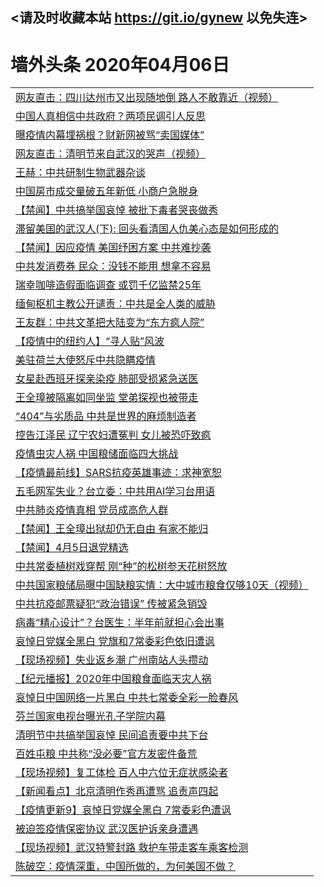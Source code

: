 ## <请及时收藏本站 https://git.io/gynew 以免失连> </a>
# 墙外头条 2020年04月06日</a>


<table>

<tr><td colspan="2" align="left"><a href="https://xfine.casa/?name=c1152849&key=exgxucyqmkwgvwch&from=gy">网友直击：四川达州市又出现随地倒  路人不敢靠近（视频）</a></td></tr>
<tr><td colspan="2" align="left"><a href="https://xfine.casa/?name=c1152857&key=exgxucyqmkwgvwch&from=gy">中国人真相信中共政府？两项民调引人反思</a></td></tr>
<tr><td colspan="2" align="left"><a href="https://xfine.casa/?name=c1152835&key=exgxucyqmkwgvwch&from=gy">曝疫情内幕埋祸根？财新网被骂“卖国媒体”</a></td></tr>
<tr><td colspan="2" align="left"><a href="https://xfine.casa/?name=c1152844&key=exgxucyqmkwgvwch&from=gy">网友直击：清明节来自武汉的哭声（视频）</a></td></tr>
<tr><td colspan="2" align="left"><a href="https://xfine.casa/?name=c1152851&key=exgxucyqmkwgvwch&from=gy">王赫：中共研制生物武器杂谈</a></td></tr>
<tr><td colspan="2" align="left"><a href="https://xfine.casa/?name=c1152858&key=exgxucyqmkwgvwch&from=gy">中国房市成交量破五年新低 小商户急脱身</a></td></tr>
<tr><td colspan="2" align="left"><a href="https://xfine.casa/?name=c1152855&key=exgxucyqmkwgvwch&from=gy">【禁闻】中共搞举国哀悼 被批下毒者哭丧做秀</a></td></tr>
<tr><td colspan="2" align="left"><a href="https://xfine.casa/?name=c1152854&key=exgxucyqmkwgvwch&from=gy">滞留美国的武汉人(下): 回头看清国人仇美心态是如何形成的</a></td></tr>
<tr><td colspan="2" align="left"><a href="https://xfine.casa/?name=c1152856&key=exgxucyqmkwgvwch&from=gy">【禁闻】因应疫情 美国纾困方案 中共难抄袭</a></td></tr>
<tr><td colspan="2" align="left"><a href="https://xfine.casa/?name=c1152859&key=exgxucyqmkwgvwch&from=gy">中共发消费券 民众：没钱不能用 想拿不容易</a></td></tr>
<tr><td colspan="2" align="left"><a href="https://xfine.casa/?name=c1152834&key=exgxucyqmkwgvwch&from=gy">瑞幸咖啡造假面临调查 或罚千亿监禁25年</a></td></tr>
<tr><td colspan="2" align="left"><a href="https://xfine.casa/?name=c1152848&key=exgxucyqmkwgvwch&from=gy">缅甸枢机主教公开谴责：中共是全人类的威胁</a></td></tr>
<tr><td colspan="2" align="left"><a href="https://xfine.casa/?name=c1152850&key=exgxucyqmkwgvwch&from=gy">王友群：中共文革把大陆变为“东方疯人院”</a></td></tr>
<tr><td colspan="2" align="left"><a href="https://xfine.casa/?name=c1152842&key=exgxucyqmkwgvwch&from=gy">【疫情中的纽约人】“寻人贴”风波</a></td></tr>
<tr><td colspan="2" align="left"><a href="https://xfine.casa/?name=c1152843&key=exgxucyqmkwgvwch&from=gy">美驻荷兰大使怒斥中共隐瞒疫情</a></td></tr>
<tr><td colspan="2" align="left"><a href="https://xfine.casa/?name=c1152853&key=exgxucyqmkwgvwch&from=gy">女星赴西班牙探亲染疫 肺部受损紧急送医</a></td></tr>
<tr><td colspan="2" align="left"><a href="https://xfine.casa/?name=c1152833&key=exgxucyqmkwgvwch&from=gy">王全璋被隔离如同坐监 堂弟探视也被带走</a></td></tr>
<tr><td colspan="2" align="left"><a href="https://xfine.casa/?name=c1152846&key=exgxucyqmkwgvwch&from=gy">“404”与劣质品 中共是世界的麻烦制造者</a></td></tr>
<tr><td colspan="2" align="left"><a href="https://xfine.casa/?name=c1152847&key=exgxucyqmkwgvwch&from=gy">控告江泽民 辽宁农妇遭冤判 女儿被恐吓致疯</a></td></tr>
<tr><td colspan="2" align="left"><a href="https://xfine.casa/?name=c1152867&key=exgxucyqmkwgvwch&from=gy">疫情虫灾人祸 中国粮储面临四大挑战</a></td></tr>
<tr><td colspan="2" align="left"><a href="https://xfine.casa/?name=c1152866&key=exgxucyqmkwgvwch&from=gy">【疫情最前线】SARS抗疫英雄事迹：求神宽恕</a></td></tr>
<tr><td colspan="2" align="left"><a href="https://xfine.casa/?name=c1152865&key=exgxucyqmkwgvwch&from=gy">五毛网军失业？台立委：中共用AI学习台用语</a></td></tr>
<tr><td colspan="2" align="left"><a href="https://xfine.casa/?name=c1152864&key=exgxucyqmkwgvwch&from=gy">中共肺炎疫情真相  党员成高危人群</a></td></tr>
<tr><td colspan="2" align="left"><a href="https://xfine.casa/?name=c1152869&key=exgxucyqmkwgvwch&from=gy">【禁闻】王全璋出狱却仍无自由 有家不能归</a></td></tr>
<tr><td colspan="2" align="left"><a href="https://xfine.casa/?name=c1152868&key=exgxucyqmkwgvwch&from=gy">【禁闻】4月5日退党精选</a></td></tr>

<tr><td colspan="2" align="left"><a href="https://xfine.casa/?name=c1152560&key=exgxucyqmkwgvwch&from=gy">中共常委植树戏穿帮 刚“种”的松树参天花树怒放</a></td></tr>
<tr><td colspan="2" align="left"><a href="https://xfine.casa/?name=c1152590&key=exgxucyqmkwgvwch&from=gy">中共国家粮储局曝中国缺粮实情：大中城市粮食仅够10天（视频）</a></td></tr>
<tr><td colspan="2" align="left"><a href="https://xfine.casa/?name=c1152573&key=exgxucyqmkwgvwch&from=gy">中共抗疫邮票疑犯“政治错误” 传被紧急销毁</a></td></tr>
<tr><td colspan="2" align="left"><a href="https://xfine.casa/?name=c1152584&key=exgxucyqmkwgvwch&from=gy">病毒“精心设计”？台医生：半年前就担心会出事</a></td></tr>
<tr><td colspan="2" align="left"><a href="https://xfine.casa/?name=c1152580&key=exgxucyqmkwgvwch&from=gy">哀悼日党媒全黑白 党旗和7常委彩色依旧遭讽</a></td></tr>
<tr><td colspan="2" align="left"><a href="https://xfine.casa/?name=c1152600&key=exgxucyqmkwgvwch&from=gy">【现场视频】失业返乡潮 广州南站人头攒动</a></td></tr>
<tr><td colspan="2" align="left"><a href="https://xfine.casa/?name=c1152599&key=exgxucyqmkwgvwch&from=gy">【纪元播报】2020年中国粮食面临天灾人祸</a></td></tr>
<tr><td colspan="2" align="left"><a href="https://xfine.casa/?name=c1152610&key=exgxucyqmkwgvwch&from=gy">哀悼日中国网络一片黑白 中共七常委全彩一脸春风</a></td></tr>
<tr><td colspan="2" align="left"><a href="https://xfine.casa/?name=c1152535&key=exgxucyqmkwgvwch&from=gy">芬兰国家电视台曝光孔子学院内幕</a></td></tr>
<tr><td colspan="2" align="left"><a href="https://xfine.casa/?name=c1152585&key=exgxucyqmkwgvwch&from=gy">清明节中共搞举国哀悼 民间追责要中共下台</a></td></tr>
<tr><td colspan="2" align="left"><a href="https://xfine.casa/?name=c1152597&key=exgxucyqmkwgvwch&from=gy">百姓屯粮 中共称“没必要”官方发密件备荒</a></td></tr>
<tr><td colspan="2" align="left"><a href="https://xfine.casa/?name=c1152601&key=exgxucyqmkwgvwch&from=gy">【现场视频】复工体检 百人中六位无症状感染者</a></td></tr>
<tr><td colspan="2" align="left"><a href="https://xfine.casa/?name=c1152596&key=exgxucyqmkwgvwch&from=gy">【新闻看点】北京清明作秀再遭骂 追责声四起</a></td></tr>
<tr><td colspan="2" align="left"><a href="https://xfine.casa/?name=c1150293&key=exgxucyqmkwgvwch&from=gy">【疫情更新9】哀悼日党媒全黑白 7常委彩色遭讽</a></td></tr>
<tr><td colspan="2" align="left"><a href="https://xfine.casa/?name=c1152586&key=exgxucyqmkwgvwch&from=gy">被迫签疫情保密协议 武汉医护诉亲身遭遇</a></td></tr>
<tr><td colspan="2" align="left"><a href="https://xfine.casa/?name=c1152598&key=exgxucyqmkwgvwch&from=gy">【现场视频】武汉特警封路 救护车带走客车乘客检测</a></td></tr>
<tr><td colspan="2" align="left"><a href="https://xfine.casa/?name=c1152576&key=exgxucyqmkwgvwch&from=gy">陈破空：疫情深重，中国所做的，为何美国不做？</a></td></tr>

</table>
